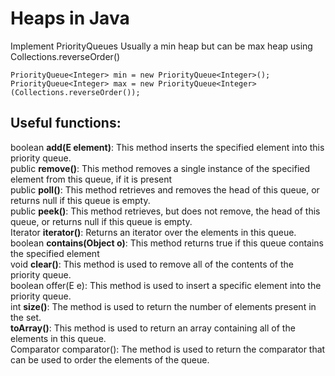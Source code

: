 # Heaps in Java 
Implement PriorityQueues
Usually a min heap but can be max heap using Collections.reverseOrder()

```
PriorityQueue<Integer> min = new PriorityQueue<Integer>();
PriorityQueue<Integer> max = new PriorityQueue<Integer>(Collections.reverseOrder());
```

## Useful functions:
boolean **add(E element)**: This method inserts the specified element into this priority queue.  
public **remove()**: This method removes a single instance of the specified element from this queue, if it is present  
public **poll()**: This method retrieves and removes the head of this queue, or returns null if this queue is empty.  
public **peek()**: This method retrieves, but does not remove, the head of this queue, or returns null if this queue is empty.  
Iterator **iterator()**: Returns an iterator over the elements in this queue.  
boolean **contains(Object o)**: This method returns true if this queue contains the specified element  
void **clear()**: This method is used to remove all of the contents of the priority queue.  
boolean offer(E e): This method is used to insert a specific element into the priority queue.  
int **size()**: The method is used to return the number of elements present in the set.  
**toArray()**: This method is used to return an array containing all of the elements in this queue.  
Comparator comparator(): The method is used to return the comparator that can be used to order the elements of the queue.
